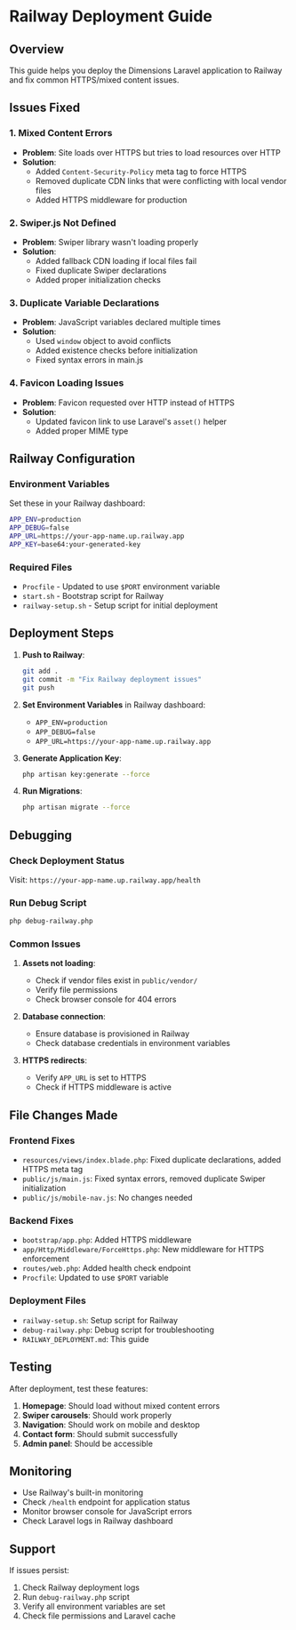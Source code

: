 # Railway Deployment Guide

## Overview
This guide helps you deploy the Dimensions Laravel application to Railway and fix common HTTPS/mixed content issues.

## Issues Fixed

### 1. Mixed Content Errors
- **Problem**: Site loads over HTTPS but tries to load resources over HTTP
- **Solution**: 
  - Added `Content-Security-Policy` meta tag to force HTTPS
  - Removed duplicate CDN links that were conflicting with local vendor files
  - Added HTTPS middleware for production

### 2. Swiper.js Not Defined
- **Problem**: Swiper library wasn't loading properly
- **Solution**:
  - Added fallback CDN loading if local files fail
  - Fixed duplicate Swiper declarations
  - Added proper initialization checks

### 3. Duplicate Variable Declarations
- **Problem**: JavaScript variables declared multiple times
- **Solution**:
  - Used `window` object to avoid conflicts
  - Added existence checks before initialization
  - Fixed syntax errors in main.js

### 4. Favicon Loading Issues
- **Problem**: Favicon requested over HTTP instead of HTTPS
- **Solution**:
  - Updated favicon link to use Laravel's `asset()` helper
  - Added proper MIME type

## Railway Configuration

### Environment Variables
Set these in your Railway dashboard:

```bash
APP_ENV=production
APP_DEBUG=false
APP_URL=https://your-app-name.up.railway.app
APP_KEY=base64:your-generated-key
```

### Required Files
- `Procfile` - Updated to use `$PORT` environment variable
- `start.sh` - Bootstrap script for Railway
- `railway-setup.sh` - Setup script for initial deployment

## Deployment Steps

1. **Push to Railway**:
   ```bash
   git add .
   git commit -m "Fix Railway deployment issues"
   git push
   ```

2. **Set Environment Variables** in Railway dashboard:
   - `APP_ENV=production`
   - `APP_DEBUG=false`
   - `APP_URL=https://your-app-name.up.railway.app`

3. **Generate Application Key**:
   ```bash
   php artisan key:generate --force
   ```

4. **Run Migrations**:
   ```bash
   php artisan migrate --force
   ```

## Debugging

### Check Deployment Status
Visit: `https://your-app-name.up.railway.app/health`

### Run Debug Script
```bash
php debug-railway.php
```

### Common Issues

1. **Assets not loading**:
   - Check if vendor files exist in `public/vendor/`
   - Verify file permissions
   - Check browser console for 404 errors

2. **Database connection**:
   - Ensure database is provisioned in Railway
   - Check database credentials in environment variables

3. **HTTPS redirects**:
   - Verify `APP_URL` is set to HTTPS
   - Check if HTTPS middleware is active

## File Changes Made

### Frontend Fixes
- `resources/views/index.blade.php`: Fixed duplicate declarations, added HTTPS meta tag
- `public/js/main.js`: Fixed syntax errors, removed duplicate Swiper initialization
- `public/js/mobile-nav.js`: No changes needed

### Backend Fixes
- `bootstrap/app.php`: Added HTTPS middleware
- `app/Http/Middleware/ForceHttps.php`: New middleware for HTTPS enforcement
- `routes/web.php`: Added health check endpoint
- `Procfile`: Updated to use `$PORT` variable

### Deployment Files
- `railway-setup.sh`: Setup script for Railway
- `debug-railway.php`: Debug script for troubleshooting
- `RAILWAY_DEPLOYMENT.md`: This guide

## Testing

After deployment, test these features:

1. **Homepage**: Should load without mixed content errors
2. **Swiper carousels**: Should work properly
3. **Navigation**: Should work on mobile and desktop
4. **Contact form**: Should submit successfully
5. **Admin panel**: Should be accessible

## Monitoring

- Use Railway's built-in monitoring
- Check `/health` endpoint for application status
- Monitor browser console for JavaScript errors
- Check Laravel logs in Railway dashboard

## Support

If issues persist:
1. Check Railway deployment logs
2. Run `debug-railway.php` script
3. Verify all environment variables are set
4. Check file permissions and Laravel cache 